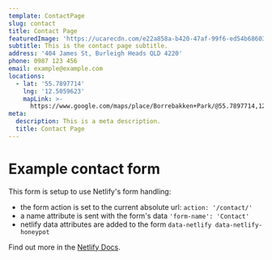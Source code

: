 ```yaml
---
template: ContactPage
slug: contact
title: Contact Page
featuredImage: 'https://ucarecdn.com/e22a858a-b420-47af-99f6-ed54b6860333/'
subtitle: This is the contact page subtitle.
address: '404 James St, Burleigh Heads QLD 4220'
phone: 0987 123 456
email: example@example.com
locations:
  - lat: '55.7897714'
    lng: '12.5059623'
    mapLink: >-
      https://www.google.com/maps/place/Borrebakken+Park/@55.7897714,12.5059623,17z/data=!4m12!1m6!3m5!1s0x46524e6023e44b69:0xca65501ebacb9603!2sBorrebakken+Park!8m2!3d55.7897684!4d12.5081562!3m4!1s0x46524e6023e44b69:0xca65501ebacb9603!8m2!3d55.7897684!4d12.5081562
meta:
  description: This is a meta description.
  title: Contact Page
---
```


# Example contact form

This form is setup to use Netlify's form handling:

- the form action is set to the current absolute url: `action: '/contact/'`
- a name attribute is sent with the form's data `'form-name': 'Contact'`
- netlify data attributes are added to the form `data-netlify data-netlify-honeypot`

Find out more in the [Netlify Docs](https://www.netlify.com/docs/form-handling/).
